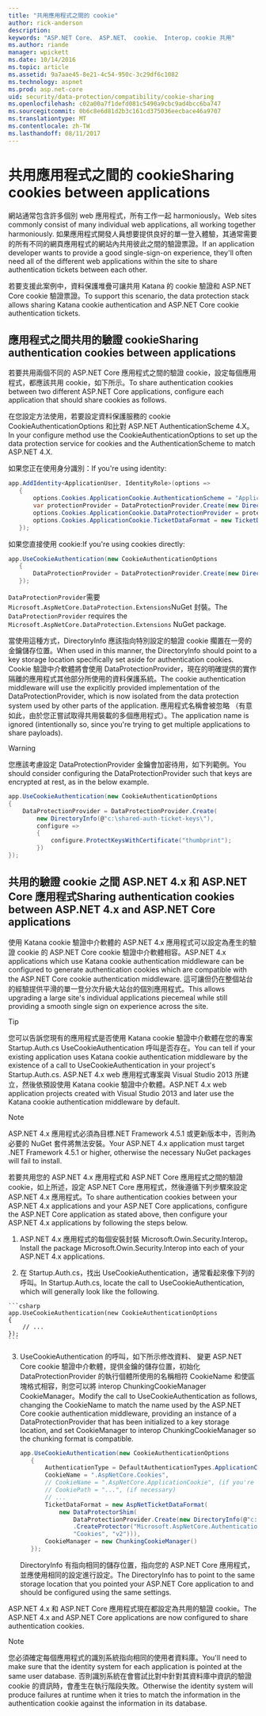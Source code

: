```yaml
---
title: "共用應用程式之間的 cookie"
author: rick-anderson
description: 
keywords: "ASP.NET Core、 ASP.NET、 cookie、 Interop，cookie 共用"
ms.author: riande
manager: wpickett
ms.date: 10/14/2016
ms.topic: article
ms.assetid: 9a7aae45-8e21-4c54-950c-3c29df6c1082
ms.technology: aspnet
ms.prod: asp.net-core
uid: security/data-protection/compatibility/cookie-sharing
ms.openlocfilehash: c02a00a7f1defd081c5490a9cbc9ad4bcc6ba747
ms.sourcegitcommit: 0b6c8e6d81d2b3c161cd375036eecbace46a9707
ms.translationtype: MT
ms.contentlocale: zh-TW
ms.lasthandoff: 08/11/2017
---
```

# <a name="sharing-cookies-between-applications"></a><span data-ttu-id="61b24-103">共用應用程式之間的 cookie</span><span class="sxs-lookup"><span data-stu-id="61b24-103">Sharing cookies between applications</span></span>

<span data-ttu-id="61b24-104">網站通常包含許多個別 web 應用程式，所有工作一起 harmoniously。</span><span class="sxs-lookup"><span data-stu-id="61b24-104">Web sites commonly consist of many individual web applications, all working together harmoniously.</span></span> <span data-ttu-id="61b24-105">如果應用程式開發人員想要提供良好的單一登入體驗，其通常需要的所有不同的網頁應用程式的網站內共用彼此之間的驗證票證。</span><span class="sxs-lookup"><span data-stu-id="61b24-105">If an application developer wants to provide a good single-sign-on experience, they'll often need all of the different web applications within the site to share authentication tickets between each other.</span></span>

<span data-ttu-id="61b24-106">若要支援此案例中，資料保護堆疊可讓共用 Katana 的 cookie 驗證和 ASP.NET Core cookie 驗證票證。</span><span class="sxs-lookup"><span data-stu-id="61b24-106">To support this scenario, the data protection stack allows sharing Katana cookie authentication and ASP.NET Core cookie authentication tickets.</span></span>

## <a name="sharing-authentication-cookies-between-applications"></a><span data-ttu-id="61b24-107">應用程式之間共用的驗證 cookie</span><span class="sxs-lookup"><span data-stu-id="61b24-107">Sharing authentication cookies between applications</span></span>

<span data-ttu-id="61b24-108">若要共用兩個不同的 ASP.NET Core 應用程式之間的驗證 cookie，設定每個應用程式，都應該共用 cookie，如下所示。</span><span class="sxs-lookup"><span data-stu-id="61b24-108">To share authentication cookies between two different ASP.NET Core applications, configure each application that should share cookies as follows.</span></span>

<span data-ttu-id="61b24-109">在您設定方法使用，若要設定資料保護服務的 cookie CookieAuthenticationOptions 和比對 ASP.NET AuthenticationScheme 4.X。</span><span class="sxs-lookup"><span data-stu-id="61b24-109">In your configure method use the CookieAuthenticationOptions to set up the data protection service for cookies and the AuthenticationScheme to match ASP.NET 4.X.</span></span>

<span data-ttu-id="61b24-110">如果您正在使用身分識別：</span><span class="sxs-lookup"><span data-stu-id="61b24-110">If you're using identity:</span></span>

```csharp
app.AddIdentity<ApplicationUser, IdentityRole>(options =>
   {
       options.Cookies.ApplicationCookie.AuthenticationScheme = "ApplicationCookie";
       var protectionProvider = DataProtectionProvider.Create(new DirectoryInfo(@"c:\shared-auth-ticket-keys\"));
       options.Cookies.ApplicationCookie.DataProtectionProvider = protectionProvider;
       options.Cookies.ApplicationCookie.TicketDataFormat = new TicketDataFormat(protectionProvider.CreateProtector("Microsoft.AspNetCore.Authentication.Cookies.CookieAuthenticationMiddleware", "Cookies", "v2"));
   });
   ```

<span data-ttu-id="61b24-111">如果您直接使用 cookie:</span><span class="sxs-lookup"><span data-stu-id="61b24-111">If you're using cookies directly:</span></span>

```csharp
app.UseCookieAuthentication(new CookieAuthenticationOptions
   {
       DataProtectionProvider = DataProtectionProvider.Create(new DirectoryInfo(@"c:\shared-auth-ticket-keys\"))
   });
   ```
   
<span data-ttu-id="61b24-112">`DataProtectionProvider`需要`Microsoft.AspNetCore.DataProtection.Extensions`NuGet 封裝。</span><span class="sxs-lookup"><span data-stu-id="61b24-112">The `DataProtectionProvider` requires the `Microsoft.AspNetCore.DataProtection.Extensions` NuGet package.</span></span>

<span data-ttu-id="61b24-113">當使用這種方式，DirectoryInfo 應該指向特別設定的驗證 cookie 擱置在一旁的金鑰儲存位置。</span><span class="sxs-lookup"><span data-stu-id="61b24-113">When used in this manner, the DirectoryInfo should point to a key storage location specifically set aside for authentication cookies.</span></span> <span data-ttu-id="61b24-114">Cookie 驗證中介軟體將會使用 DataProtectionProvider，現在的明確提供的實作隔離的應用程式其他部分所使用的資料保護系統。</span><span class="sxs-lookup"><span data-stu-id="61b24-114">The cookie authentication middleware will use the explicitly provided implementation of the DataProtectionProvider, which is now isolated from the data protection system used by other parts of the application.</span></span> <span data-ttu-id="61b24-115">應用程式名稱會被忽略 （有意如此，由於您正嘗試取得共用裝載的多個應用程式）。</span><span class="sxs-lookup"><span data-stu-id="61b24-115">The application name is ignored (intentionally so, since you're trying to get multiple applications to share payloads).</span></span>

>[!WARNING]
><span data-ttu-id="61b24-116">您應該考慮設定 DataProtectionProvider 金鑰會加密待用，如下列範例。</span><span class="sxs-lookup"><span data-stu-id="61b24-116">You should consider configuring the DataProtectionProvider such that keys are encrypted at rest, as in the below example.</span></span>
>
>
>  ```csharp
>  app.UseCookieAuthentication(new CookieAuthenticationOptions
>  {
>      DataProtectionProvider = DataProtectionProvider.Create(
>          new DirectoryInfo(@"c:\shared-auth-ticket-keys\"),
>          configure =>
>          {
>              configure.ProtectKeysWithCertificate("thumbprint");
>          })
>  });
>  ```

## <a name="sharing-authentication-cookies-between-aspnet-4x-and-aspnet-core-applications"></a><span data-ttu-id="61b24-117">共用的驗證 cookie 之間 ASP.NET 4.x 和 ASP.NET Core 應用程式</span><span class="sxs-lookup"><span data-stu-id="61b24-117">Sharing authentication cookies between ASP.NET 4.x and ASP.NET Core applications</span></span>

<span data-ttu-id="61b24-118">使用 Katana cookie 驗證中介軟體的 ASP.NET 4.x 應用程式可以設定為產生的驗證 cookie 的 ASP.NET Core cookie 驗證中介軟體相容。</span><span class="sxs-lookup"><span data-stu-id="61b24-118">ASP.NET 4.x applications which use Katana cookie authentication middleware can be configured to generate authentication cookies which are compatible with the ASP.NET Core cookie authentication middleware.</span></span> <span data-ttu-id="61b24-119">這可讓但仍在整個站台的經驗提供平滑的單一登分次升級大站台的個別應用程式。</span><span class="sxs-lookup"><span data-stu-id="61b24-119">This allows upgrading a large site's individual applications piecemeal while still providing a smooth single sign on experience across the site.</span></span>

>[!TIP]
> <span data-ttu-id="61b24-120">您可以告訴您現有的應用程式是否使用 Katana cookie 驗證中介軟體在您的專案 Startup.Auth.cs UseCookieAuthentication 呼叫是否存在。</span><span class="sxs-lookup"><span data-stu-id="61b24-120">You can tell if your existing application uses Katana cookie authentication middleware by the existence of a call to UseCookieAuthentication in your project's Startup.Auth.cs.</span></span> <span data-ttu-id="61b24-121">ASP.NET 4.x web 應用程式專案與 Visual Studio 2013 所建立，然後依預設使用 Katana cookie 驗證中介軟體。</span><span class="sxs-lookup"><span data-stu-id="61b24-121">ASP.NET 4.x web application projects created with Visual Studio 2013 and later use the Katana cookie authentication middleware by default.</span></span>

> [!NOTE]
> <span data-ttu-id="61b24-122">ASP.NET 4.x 應用程式必須為目標.NET Framework 4.5.1 或更新版本中，否則為必要的 NuGet 套件將無法安裝。</span><span class="sxs-lookup"><span data-stu-id="61b24-122">Your ASP.NET 4.x application must target .NET Framework 4.5.1 or higher, otherwise the necessary NuGet packages will fail to install.</span></span>

<span data-ttu-id="61b24-123">若要共用您的 ASP.NET 4.x 應用程式和 ASP.NET Core 應用程式之間的驗證 cookie，如上所述，設定 ASP.NET Core 應用程式，然後遵循下列步驟來設定 ASP.NET 4.x 應用程式。</span><span class="sxs-lookup"><span data-stu-id="61b24-123">To share authentication cookies between your ASP.NET 4.x applications and your ASP.NET Core applications, configure the ASP.NET Core application as stated above, then configure your ASP.NET 4.x applications by following the steps below.</span></span>

1.  <span data-ttu-id="61b24-124">ASP.NET 4.x 應用程式的每個安裝封裝 Microsoft.Owin.Security.Interop。</span><span class="sxs-lookup"><span data-stu-id="61b24-124">Install the package Microsoft.Owin.Security.Interop into each of your ASP.NET 4.x applications.</span></span>

2.   <span data-ttu-id="61b24-125">在 Startup.Auth.cs，找出 UseCookieAuthentication，通常看起來像下列的呼叫。</span><span class="sxs-lookup"><span data-stu-id="61b24-125">In Startup.Auth.cs, locate the call to UseCookieAuthentication, which will generally look like the following.</span></span>

    ```csharp
    app.UseCookieAuthentication(new CookieAuthenticationOptions
    {
        // ...
    });
    ```
    
3.  <span data-ttu-id="61b24-126">UseCookieAuthentication 的呼叫，如下所示修改資料、 變更 ASP.NET Core cookie 驗證中介軟體，提供金鑰的儲存位置，初始化 DataProtectionProvider 的執行個體所使用的名稱相符 CookieName 和使區塊格式相容，則您可以將 interop ChunkingCookieManager CookieManager。</span><span class="sxs-lookup"><span data-stu-id="61b24-126">Modify the call to UseCookieAuthentication as follows, changing the CookieName to match the name used by the ASP.NET Core cookie authentication middleware, providing an instance of a DataProtectionProvider that has been initialized to a key storage location, and set CookieManager to interop ChunkingCookieManager so the chunking format is compatible.</span></span>

    ```csharp
    app.UseCookieAuthentication(new CookieAuthenticationOptions
       {
           AuthenticationType = DefaultAuthenticationTypes.ApplicationCookie,
           CookieName = ".AspNetCore.Cookies",
           // CookieName = ".AspNetCore.ApplicationCookie", (if you're using identity)
           // CookiePath = "...", (if necessary)
           // ...
           TicketDataFormat = new AspNetTicketDataFormat(
               new DataProtectorShim(
                   DataProtectionProvider.Create(new DirectoryInfo(@"c:\shared-auth-ticket-keys\"))
                   .CreateProtector("Microsoft.AspNetCore.Authentication.Cookies.CookieAuthenticationMiddleware",
                   "Cookies", "v2"))),
           CookieManager = new ChunkingCookieManager()
       });
       ```
    <span data-ttu-id="61b24-127">DirectoryInfo 有指向相同的儲存位置，指向您的 ASP.NET Core 應用程式，並應使用相同的設定進行設定。</span><span class="sxs-lookup"><span data-stu-id="61b24-127">The DirectoryInfo has to point to the same storage location that you pointed your ASP.NET Core application to and should be configured using the same settings.</span></span>

<span data-ttu-id="61b24-128">ASP.NET 4.x 和 ASP.NET Core 應用程式現在都設定為共用的驗證 cookie。</span><span class="sxs-lookup"><span data-stu-id="61b24-128">The ASP.NET 4.x and ASP.NET Core applications are now configured to share authentication cookies.</span></span>

> [!NOTE]
> <span data-ttu-id="61b24-129">您必須確定每個應用程式的識別系統指向相同的使用者資料庫。</span><span class="sxs-lookup"><span data-stu-id="61b24-129">You'll need to make sure that the identity system for each application is pointed at the same user database.</span></span> <span data-ttu-id="61b24-130">否則識別系統在會嘗試比對中針對其資料庫中資訊的驗證 cookie 的資訊時，會產生在執行階段失敗。</span><span class="sxs-lookup"><span data-stu-id="61b24-130">Otherwise the identity system will produce failures at runtime when it tries to match the information in the authentication cookie against the information in its database.</span></span>
